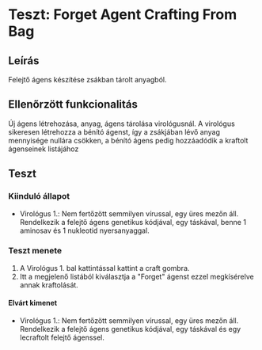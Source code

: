 # Teszt: Forget Agent Crafting From Bag

## Leírás

Felejtő ágens készítése zsákban tárolt anyagból.

## Ellenőrzött funkcionalitás

Új ágens létrehozása, anyag, ágens tárolása virológusnál. A virológus sikeresen létrehozza a bénító ágenst, így a zsákjában lévő anyag mennyisége nullára csökken, a bénító ágens pedig hozzáadódik a kraftolt ágenseinek listájához

## Teszt

### Kiinduló állapot

- Virológus 1.: Nem fertőzött semmilyen vírussal, egy üres mezőn áll. Rendelkezik a felejtő ágens genetikus kódjával, egy táskával, benne 1 aminosav és 1 nukleotid nyersanyaggal.

### Teszt menete

1. A Virológus 1. bal kattintással kattint a craft gombra.
2. Itt a megjelenő listából kiválasztja a "Forget" ágenst ezzel megkísérelve annak kraftolását.

#### Elvárt kimenet

- Virológus 1.: Nem fertőzött semmilyen vírussal, egy üres mezőn áll. Rendelkezik a felejtő ágens genetikus kódjával, egy táskával és egy lecraftolt felejtő ágenssel.
